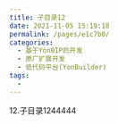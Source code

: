 ```yaml
---
title: 子目录12
date: 2021-11-05 15:19:18
permalink: /pages/e1c7b0/
categories:
  - 基于YonBIP的开发
  - 原厂扩展开发
  - 低代码平台(YonBuilder)
tags:
  - 
---
```

12.子目录1244444
